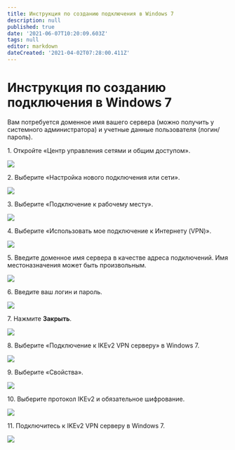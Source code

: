 ```yaml
---
title: Инструкция по созданию подключения в Windows 7
description: null
published: true
date: '2021-06-07T10:20:09.603Z'
tags: null
editor: markdown
dateCreated: '2021-04-02T07:28:00.411Z'
---
```


# Инструкция по созданию подключения в Windows 7

Вам потребуется доменное имя вашего сервера (можно получить у системного администратора) и учетные данные пользователя (логин/пароль).

1\. Откройте «Центр управления сетями и общим доступом».

![](<../../../../.gitbook/assets/windows7-ikev2vpn-ru-1 (2) (2) (2) (2) (2) (2) (2) (2) (2) (2) (2).png>)

2\. Выберите «Настройка нового подключения или сети».

![](<../../../../.gitbook/assets/windows7-ikev2vpn-ru-2 (1) (2) (2) (2) (2) (2) (2) (2) (3) (3) (2).png>)

3\. Выберите «Подключение к рабочему месту».

![](../../../../.gitbook/assets/windows7-ikev2vpn-ru-3.png)

4\. Выберите «Использовать мое подключение к Интернету (VPN)».

![](<../../../../.gitbook/assets/windows7-ikev2vpn-ru-4 (1) (2) (2) (2) (2) (2) (2) (2) (3) (3) (3) (2) (1).png>)

5\. Введите доменное имя сервера в качестве адреса подключений. Имя местоназначения может быть произвольным.

![](<../../../../.gitbook/assets/windows7-ikev2vpn-ru-5 (1) (2) (2) (2) (2) (2) (2).png>)

6\. Введите ваш логин и пароль.

![](<../../../../.gitbook/assets/windows7-ikev2vpn-ru-6 (1) (2) (2) (2) (2) (2) (2) (2) (3) (3) (3) (3) (2).png>)

7\. Нажмите **Закрыть**.

![](../../../../.gitbook/assets/windows7-ikev2vpn-ru-7.png)

8\. Выберите «Подключение к IKEv2 VPN серверу» в Windows 7.

![](../../../../.gitbook/assets/windows7-ikev2vpn-ru-8.png)

9\. Выберите «Свойства».

![](../../../../.gitbook/assets/windows7-ikev2vpn-ru-9.png)

10\. Выберите протокол IKEv2 и обязательное шифрование.

![](../../../../.gitbook/assets/17072215.png)

11\. Подключитесь к IKEv2 VPN серверу в Windows 7.

![](../../../../.gitbook/assets/17072216.png)
